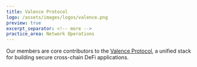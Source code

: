 ```yaml
---
title: Valence Protocol
logo: /assets/images/logos/valence.png
preview: true
excerpt_separator: <!-- more -->
practice_area: Network Operations
---
```

Our members are core contributors to the <a class="link accent" href="https://www.valence.zone/" target="_blank">Valence Protocol</a>, a unified stack for building secure cross-chain DeFi applications. 